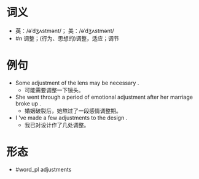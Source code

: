 # 词义
- 英：/əˈdʒʌstmənt/； 美：/əˈdʒʌstmənt/
- #n 调整；(行为、思想的)调整，适应；调节
# 例句
- Some adjustment of the lens may be necessary .
	- 可能需要调整一下镜头。
- She went through a period of emotional adjustment after her marriage broke up .
	- 婚姻破裂后，她熬过了一段感情调整期。
- I 've made a few adjustments to the design .
	- 我已对设计作了几处调整。
# 形态
- #word_pl adjustments
